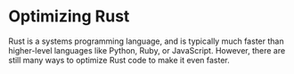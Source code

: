 # Optimizing Rust

Rust is a systems programming language, and is typically much faster than higher-level languages like Python, Ruby, or JavaScript. However, there are still many ways to optimize Rust code to make it even faster.